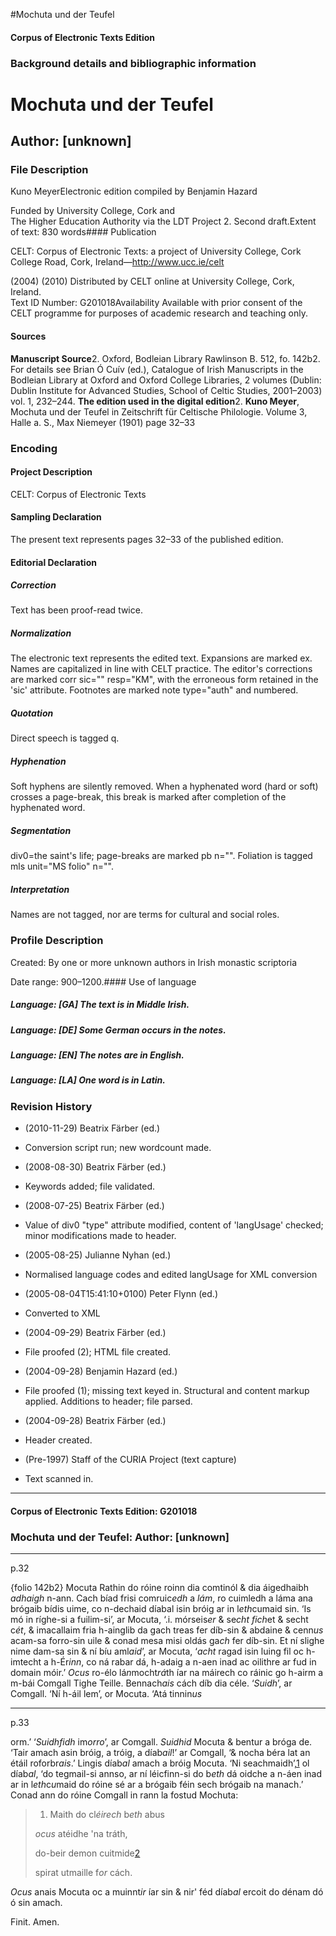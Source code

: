 

#Mochuta und der Teufel


<!-- // 
 function footNote(link) {
 openpopup = window.open(link,"openpopup","width=512,height=128,left=256,top=256,resizable=no,scrollbars=1,menubar=1,statusbar=0,toolbar=0");
}
// -->



#### Corpus of Electronic Texts Edition


### Background details and bibliographic information


Mochuta und der Teufel
======================


Author: [unknown]
-----------------


### File Description

Kuno MeyerElectronic edition compiled by Benjamin Hazard

Funded by University College, Cork and  
The Higher Education Authority via the LDT Project 2. Second draft.Extent of text: 830 words#### Publication


CELT: Corpus of Electronic Texts: a project of University College, Cork  
College Road, Cork, Ireland—http://www.ucc.ie/celt

 (2004) (2010) Distributed by CELT online at University College, Cork, Ireland.  
Text ID Number: G201018Availability 
Available with prior consent of the CELT programme for purposes of academic research and teaching only.


#### Sources


**Manuscript Source**2. Oxford, Bodleian Library Rawlinson B. 512, fo. 142b2. For details see Brian Ó Cuív (ed.), Catalogue of Irish Manuscripts in the Bodleian Library at Oxford and Oxford College Libraries, 2 volumes (Dublin: Dublin Institute for Advanced Studies, School of Celtic Studies, 2001–2003) vol. 1, 232–244.
**The edition used in the digital edition**2. **Kuno Meyer**, Mochuta und der Teufel in Zeitschrift für Celtische Philologie. Volume 3, Halle a. S., Max Niemeyer (1901) page 32–33

### Encoding


#### Project Description


CELT: Corpus of Electronic Texts


#### Sampling Declaration


The present text represents pages 32–33 of the published edition.


#### Editorial Declaration


##### Correction


Text has been proof-read twice.


##### Normalization


The electronic text represents the edited text. Expansions are marked ex. Names are capitalized in line with CELT practice. The editor's corrections are marked corr sic="" resp="KM", with the erroneous form retained in the 'sic' attribute. Footnotes are marked note type="auth" and numbered.


##### Quotation


Direct speech is tagged q.


##### Hyphenation


Soft hyphens are silently removed. When a hyphenated word (hard or soft) crosses a page-break, this break is marked after completion of the hyphenated word.


##### Segmentation


div0=the saint's life; page-breaks are marked pb n="". Foliation is tagged mls unit="MS folio" n="".


##### Interpretation


Names are not tagged, nor are terms for cultural and social roles.


### Profile Description


Created: By one or more unknown authors in Irish monastic scriptoria

 Date range: 900–1200.#### Use of language


##### Language: [GA] The text is in Middle Irish.


##### Language: [DE] Some German occurs in the notes.


##### Language: [EN] The notes are in English.


##### Language: [LA] One word is in Latin.


### Revision History


* (2010-11-29) Beatrix Färber (ed.)

* Conversion script run; new wordcount made.
* (2008-08-30) Beatrix Färber (ed.)

* Keywords added; file validated.
* (2008-07-25) Beatrix Färber (ed.)

* Value of div0 "type" attribute modified, content of 'langUsage' checked; minor modifications made to header.
* (2005-08-25) Julianne Nyhan (ed.)

* Normalised language codes and edited langUsage for XML conversion
* (2005-08-04T15:41:10+0100) Peter Flynn (ed.)

* Converted to XML
* (2004-09-29) Beatrix Färber (ed.)

* File proofed (2); HTML file created.
* (2004-09-28) Benjamin Hazard (ed.)

* File proofed (1); missing text keyed in. Structural and content markup applied. Additions to header; file parsed.
* (2004-09-28) Beatrix Färber (ed.)

* Header created.
* (Pre-1997) Staff of the CURIA Project (text capture)

* Text scanned in.




---


#### Corpus of Electronic Texts Edition: G201018


### Mochuta und der Teufel: Author: [unknown]




---

p.32


{folio 142b2}
Mocuta Rathin do róine roinn dia comtinól & dia áigedhaibh *adhaigh* n-ann. Cach bíad frisi comruic*edh* a *lám*, ro cuimledh a láma ana brógaib bídis uime, co n-dechaid díabal isin bróig ar in l*eth*cumaid sin. ‘Is mó in ríghe-si a fuilim-si’, ar Mocuta, ‘.i. mórseis*er* & se*cht* *fich*et & secht c*ét*, & imacallaim fria h-ainglib da gach treas fer díb-sin & abdaine & cenn*us* acam-sa forro-sin uile & conad mesa misi oldás ga*ch* fer díb-sin. Et ní slighe nime dam-sa sin & ní bíu aml*aid*’, ar Mocuta, ‘*acht* ragad isin luing fil oc h-imtecht a h-Ér*inn*, co ná rabar dá, h-adaig a n-aen inad ac oilithre ar fud in domain móir.’ *Ocus* ro-élo lá*n*mocht*rá*th íar na máirech co ráinic go h-airm a m-bái Comgall Tighe Teille. Bennach*ais* cách díb dia céle. ‘*Suidh*’, ar Comgall. ‘Ní h-áil lem’, or Mocuta. ‘Atá tinnin*us*


---

p.33






orm.’ ‘*Suidhfidh* im*orro*’, ar Comgall. *Suidhid* Mocuta & bentur a bróga de. ‘Tair amach asin bróig, a tróig, a díab*ail*!’ ar Comgall, ‘& nocha béra lat an étáil roforbr*ais*.’ Lingis díab*al* amach a bróig Mocuta. ‘Ni seachmaidh’,[1](javascript:footNote('G201018/note001.html')) ol díab*al*, ‘do tegmail-si annso, ar ní léicfinn-si do b*eth* dá oidche a n-áen inad ar in l*eth*c*u*maid do róine sé ar a brógaib féin sech brógaib na manach.’ Conad ann do róine Comgall in rann la fostud Mochuta:




> 1. Maith do cl*éirech* b*eth* abus
>   
> *ocus* atéidhe 'na tráth,
>   
> do-beir demon cuitmide[2](javascript:footNote('G201018/note002.html'))
>   
> spirat utmaille f*or* cách.
> 




*Ocus* anais Mocuta oc a muinnt*ir* íar sin & nir' féd díab*al* ercoit do dénam dó ó sin amach.


Finit. Amen.









